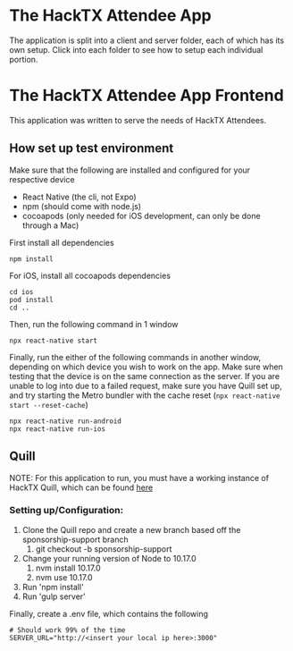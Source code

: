# The HackTX Attendee App
The application is split into a client and server folder, each of which has its own setup.  Click into each folder to see how to setup each individual portion.

# The HackTX Attendee App Frontend
This application was written to serve the needs of HackTX Attendees.

## How set up test environment

Make sure that the following are installed and configured for your respective device
* React Native (the cli, not Expo)
* npm (should come with node.js)
* cocoapods (only needed for iOS development, can only be done through a Mac)

First install all dependencies
```
npm install
```

For iOS, install all cocoapods dependencies
```
cd ios
pod install
cd ..
```

Then, run the following command in 1 window
```
npx react-native start
```

Finally, run the either of the following commands in another window, depending on which device you wish to work on the app.  Make sure when testing that the device is on the same connection as the server.  If you are unable to log into due to a failed request, make sure you have Quill set up, and try starting the Metro bundler with the cache reset (```npx react-native start --reset-cache```)
```
npx react-native run-android
npx react-native run-ios
```

## Quill
NOTE: For this application to run, you must have a working instance of HackTX Quill, which can be found [here](https://github.com/FreetailHackers/quill)

### Setting up/Configuration:

1. Clone the Quill repo and create a new branch based off the sponsorship-support branch
    1. git checkout -b <new-branch-name> sponsorship-support
2. Change your running version of Node to 10.17.0
    1. nvm install 10.17.0
    2. nvm use 10.17.0
3. Run 'npm install'
4. Run 'gulp server'

Finally, create a .env file, which contains the following
```
# Should work 99% of the time
SERVER_URL="http://<insert your local ip here>:3000"
```
